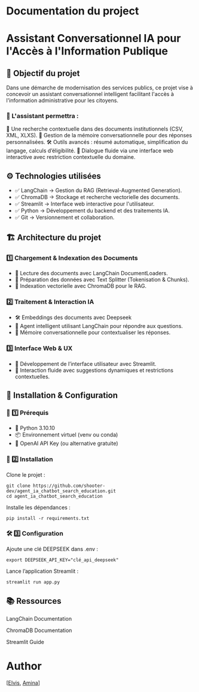 # Documentation du project

# Assistant Conversationnel IA pour l'Accès à l'Information Publique

## 🎯 Objectif du projet

Dans une démarche de modernisation des services publics, ce projet vise à concevoir un assistant conversationnel intelligent facilitant l'accès à l'information administrative pour les citoyens.

### 🚀 L'assistant permettra : 

🔎 Une recherche contextuelle dans des documents institutionnels (CSV, XML, XLXS).
🧠 Gestion de la mémoire conversationnelle pour des réponses personnalisées.
🛠 Outils avancés : résumé automatique, simplification du langage, calculs d’éligibilité.
💬 Dialogue fluide via une interface web interactive avec restriction contextuelle du domaine.

## ⚙️ Technologies utilisées

- ✅ LangChain → Gestion du RAG (Retrieval-Augmented Generation).
- ✅ ChromaDB → Stockage et recherche vectorielle des documents.
- ✅ Streamlit → Interface web interactive pour l'utilisateur.
- ✅ Python → Développement du backend et des traitements IA.
- ✅ Git → Versionnement et collaboration. 

## 🏗️ Architecture du projet

### 1️⃣ Chargement & Indexation des Documents

- 📂 Lecture des documents avec LangChain DocumentLoaders.
- 🧩 Préparation des données avec Text Splitter (Tokenisation & Chunks).
- 🔎 Indexation vectorielle avec ChromaDB pour le RAG. 

### 2️⃣ Traitement & Interaction IA

- 🛠 Embeddings des documents avec Deepseek
- 🤖 Agent intelligent utilisant LangChain pour répondre aux questions.
- 🧠 Mémoire conversationnelle pour contextualiser les réponses.

### 3️⃣ Interface Web & UX

- 🎨 Développement de l’interface utilisateur avec Streamlit.
- 💬 Interaction fluide avec suggestions dynamiques et restrictions contextuelles.

## 🔹 Installation & Configuration

### 📌 1️⃣ Prérequis

- 🐍 Python 3.10.10
- 📦 Environnement virtuel (venv ou conda)
- 🚀 OpenAI API Key (ou alternative gratuite)

### 🔧 2️⃣ Installation

Clone le projet :

```
git clone https://github.com/shooter-dev/agent_ia_chatbot_search_education.git
cd agent_ia_chatbot_search_education
```

Installe les dépendances :

```
pip install -r requirements.txt
```

### 🛠️ 3️⃣ Configuration

Ajoute une clé DEEPSEEK dans .env :

```
export DEEPSEEK_API_KEY="clé_api_deepseek"
```

Lance l’application Streamlit :

````
streamlit run app.py
````

## 📚 Ressources

LangChain Documentation

ChromaDB Documentation

Streamlit Guide

# Author
[[Elvis](https://github.com/elvis-messiaen), [Amina](https://github.com/elvis-messiaen)]